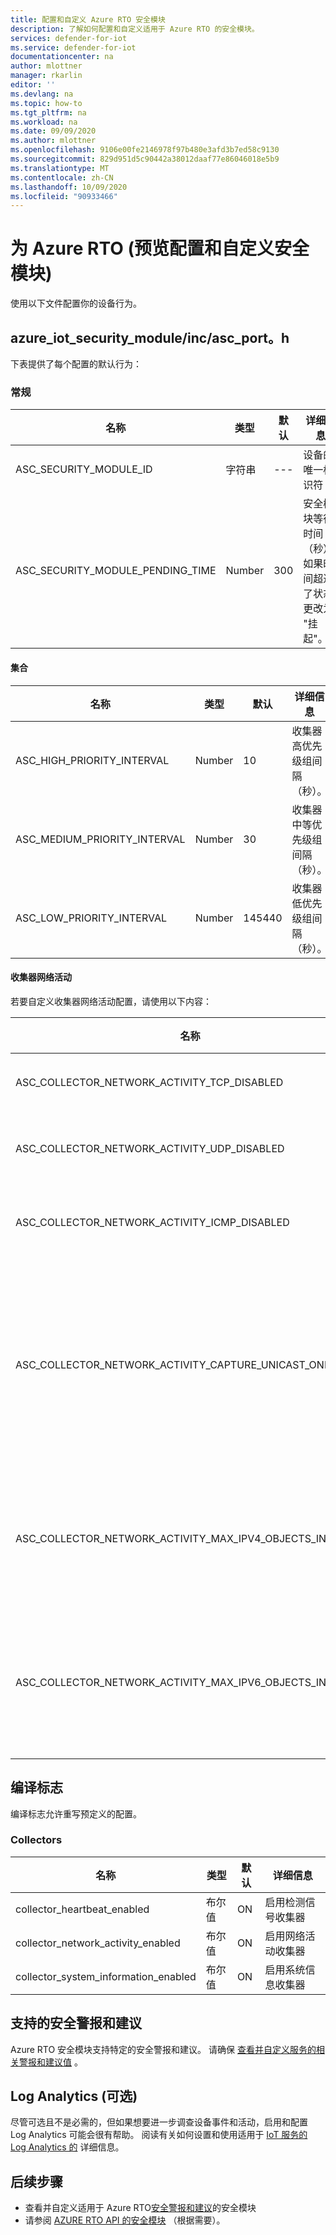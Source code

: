 ```yaml
---
title: 配置和自定义 Azure RTO 安全模块
description: 了解如何配置和自定义适用于 Azure RTO 的安全模块。
services: defender-for-iot
ms.service: defender-for-iot
documentationcenter: na
author: mlottner
manager: rkarlin
editor: ''
ms.devlang: na
ms.topic: how-to
ms.tgt_pltfrm: na
ms.workload: na
ms.date: 09/09/2020
ms.author: mlottner
ms.openlocfilehash: 9106e00fe2146978f97b480e3afd3b7ed58c9130
ms.sourcegitcommit: 829d951d5c90442a38012daaf77e86046018e5b9
ms.translationtype: MT
ms.contentlocale: zh-CN
ms.lasthandoff: 10/09/2020
ms.locfileid: "90933466"
---
```

# <a name="configure-and-customize-security-module-for-azure-rtos-preview"></a>为 Azure RTO (预览配置和自定义安全模块) 

使用以下文件配置你的设备行为。

## <a name="azure_iot_security_moduleincasc_porth"></a>azure_iot_security_module/inc/asc_port。h

 下表提供了每个配置的默认行为： 

### <a name="general"></a>常规

| 名称 | 类型 | 默认 | 详细信息 |
| - | - | - | - |
| ASC_SECURITY_MODULE_ID | 字符串 | --- | 设备的唯一标识符  |
| ASC_SECURITY_MODULE_PENDING_TIME  | Number | 300 | 安全模块等待时间（秒）。 如果时间超过了状态更改为 "挂起"。 |

#### <a name="collection"></a>集合

| 名称 | 类型 | 默认 | 详细信息 |
| - | - | - | - |
| ASC_HIGH_PRIORITY_INTERVAL | Number | 10 | 收集器高优先级组间隔（秒）。 |
| ASC_MEDIUM_PRIORITY_INTERVAL | Number | 30 | 收集器中等优先级组间隔（秒）。 |
| ASC_LOW_PRIORITY_INTERVAL | Number | 145440  | 收集器低优先级组间隔（秒）。 |

#### <a name="collector-network-activity"></a>收集器网络活动

若要自定义收集器网络活动配置，请使用以下内容：

| 名称 | 类型 | 默认 | 详细信息 |
| - | - | - | - |
| ASC_COLLECTOR_NETWORK_ACTIVITY_TCP_DISABLED | 布尔值 | false | 筛选 `TCP` 网络活动 |
| ASC_COLLECTOR_NETWORK_ACTIVITY_UDP_DISABLED | 布尔值 | false | 筛选 `UDP` 网络活动事件 |
| ASC_COLLECTOR_NETWORK_ACTIVITY_ICMP_DISABLED | 布尔值 | false | 筛选 `ICMP` 网络活动事件 |
| ASC_COLLECTOR_NETWORK_ACTIVITY_CAPTURE_UNICAST_ONLY | 布尔值 | true | 仅捕获单播传入数据包，设置为 false 时捕获也广播和多播 |
| ASC_COLLECTOR_NETWORK_ACTIVITY_MAX_IPV4_OBJECTS_IN_CACHE | Number | 64 | 要存储在内存中的最大 IPv4 网络事件数 |
| ASC_COLLECTOR_NETWORK_ACTIVITY_MAX_IPV6_OBJECTS_IN_CACHE | Number | 64  | 要存储在内存中的 IPv6 网络事件的最大数目 |


## <a name="compile-flags"></a>编译标志
编译标志允许重写预定义的配置。

### <a name="collectors"></a>Collectors
| 名称 | 类型 | 默认 | 详细信息 |
| - | - | - | - |
| collector_heartbeat_enabled | 布尔值 | ON | 启用检测信号收集器 |
| collector_network_activity_enabled | 布尔值 | ON | 启用网络活动收集器 |
| collector_system_information_enabled | 布尔值 | ON | 启用系统信息收集器 |

## <a name="supported-security-alerts-and-recommendations"></a>支持的安全警报和建议

Azure RTO 安全模块支持特定的安全警报和建议。 请确保 [查看并自定义服务的相关警报和建议值](concept-rtos-security-alerts-recommendations.md) 。

## <a name="log-analytics-optional"></a>Log Analytics (可选) 

尽管可选且不是必需的，但如果想要进一步调查设备事件和活动，启用和配置 Log Analytics 可能会很有帮助。 阅读有关如何设置和使用适用于 [IoT 服务的 Log Analytics 的](how-to-security-data-access.md#log-analytics) 详细信息。 

## <a name="next-steps"></a>后续步骤

- 查看并自定义适用于 Azure RTO[安全警报和建议](concept-rtos-security-alerts-recommendations.md)的安全模块
- 请参阅 [AZURE RTO API 的安全模块](azure-rtos-security-module-api.md) （根据需要）。

